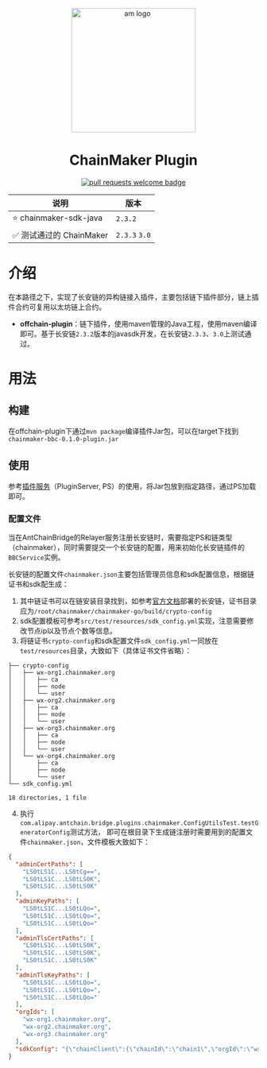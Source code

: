 <div align="center">
  <img alt="am logo" src="https://gw.alipayobjects.com/zos/bmw-prod/3ee4adc7-1960-4dbf-982e-522ac135a0c0.svg" width="250" >
  <h1 align="center">ChainMaker Plugin</h1>
  <p align="center">
    <a href="http://makeapullrequest.com">
      <img alt="pull requests welcome badge" src="https://img.shields.io/badge/PRs-welcome-brightgreen.svg?style=flat">
    </a>
  </p>
</div>



| 说明                     | 版本            |
|------------------------|---------------|
| ⭐️ chainmaker-sdk-java | `2.3.2`       |
| ✅ 测试通过的 ChainMaker     | `2.3.3` `3.0` |

# 介绍

在本路径之下，实现了长安链的异构链接入插件，主要包括链下插件部分，链上插件合约可复用以太坊链上合约。

- **offchain-plugin**：链下插件，使用maven管理的Java工程，使用maven编译即可。基于长安链`2.3.2`版本的javasdk开发，在长安链`2.3.3`、`3.0`上测试通过。

# 用法

## 构建

在offchain-plugin下通过`mvn package`编译插件Jar包，可以在target下找到`chainmaker-bbc-0.1.0-plugin.jar`

## 使用

参考[插件服务](https://github.com/AntChainOpenLab/AntChainBridgePluginServer/blob/main/README.md)（PluginServer, PS）的使用，将Jar包放到指定路径，通过PS加载即可。

### 配置文件

当在AntChainBridge的Relayer服务注册长安链时，需要指定PS和链类型（chainmaker），同时需要提交一个长安链的配置，用来初始化长安链插件的`BBCService`实例。

长安链的配置文件`chainmaker.json`主要包括管理员信息和sdk配置信息，根据链证书和sdk配生成：
1. 其中链证书可以在链安装目录找到，如参考[官方文档](https://docs.chainmaker.org.cn/quickstart/%E9%80%9A%E8%BF%87%E5%91%BD%E4%BB%A4%E8%A1%8C%E4%BD%93%E9%AA%8C%E9%93%BE.html)部署的长安链，证书目录应为`/root/chainmaker/chainmaker-go/build/crypto-config`
2. sdk配置模板可参考`src/test/resources/sdk_config.yml`实现，注意需要修改节点ip以及节点个数等信息。
3. 将链证书`crypto-config`和sdk配置文件`sdk_config.yml`一同放在`test/resources`目录，大致如下（具体证书文件省略）：
```
├── crypto-config
│   ├── wx-org1.chainmaker.org
│   │   ├── ca
│   │   ├── node
│   │   └── user
│   ├── wx-org2.chainmaker.org
│   │   ├── ca
│   │   ├── node
│   │   └── user
│   ├── wx-org3.chainmaker.org
│   │   ├── ca
│   │   ├── node
│   │   └── user
│   └── wx-org4.chainmaker.org
│       ├── ca
│       ├── node
│       └── user
└── sdk_config.yml

18 directories, 1 file
```

4. 执行`com.alipay.antchain.bridge.plugins.chainmaker.ConfigUtilsTest.testGeneratorConfig`测试方法，
即可在根目录下生成链注册时需要用到的配置文件`chainmaker.json`，文件模板大致如下：
```json
{
  "adminCertPaths": [
    "LS0tLS1C...LS0tCg==",
    "LS0tLS1C...LS0tLS0K",
    "LS0tLS1C...LS0tLS0K"
  ],
  "adminKeyPaths": [
    "LS0tLS1C...LS0tLQo=",
    "LS0tLS1C...LS0tLQo=",
    "LS0tLS1C...LS0tLQo="
  ],
  "adminTlsCertPaths": [
    "LS0tLS1C...LS0tLS0K",
    "LS0tLS1C...LS0tLS0K",
    "LS0tLS1C...LS0tLS0K"
  ],
  "adminTlsKeyPaths": [
    "LS0tLS1C...LS0tLQo=",
    "LS0tLS1C...LS0tLQo=",
    "LS0tLS1C...LS0tLQo="
  ],
  "orgIds": [
    "wx-org1.chainmaker.org",
    "wx-org2.chainmaker.org",
    "wx-org3.chainmaker.org"
  ],
  "sdkConfig": "{\"chainClient\":{\"chainId\":\"chain1\",\"orgId\":\"wx-org1.chainmaker.org\",\"userKeyFilePath\":\"src/main/resources/crypto-config/wx-org1.chainmaker.org/user/client1/client1.tls.key\",\"userCrtFilePath\":\"src/main/resources/crypto-config/wx-org1.chainmaker.org/user/client1/client1.tls.crt\",\"userSignKeyFilePath\":\"src/main/resources/crypto-config/wx-org1.chainmaker.org/user/client1/client1.sign.key\",\"userSignCrtFilePath\":\"src/main/resources/crypto-config/wx-org1.chainmaker.org/user/client1/client1.sign.crt\",\"userKeyBytes\":[45,45,45,45,...,45,45,45,10],\"userCrtBytes\":[45,45,45,45,...,45,45,45,10],\"userSignKeyBytes\":[45,45,45,45,...,45,45,45,10],\"userSignCrtBytes\":[45,45,45,45,...,45,45,45,10],\"authType\":\"permissionedWithcert\",\"retryLimit\":10,\"retryInterval\":500,\"nodes\":[{\"nodeAddr\":\"127.0.0.1:12301\",\"connCnt\":10,\"enableTls\":true,\"trustRootPaths\":[\"src/main/resources/crypto-config/wx-org1.chainmaker.org/ca\"],\"trustRootBytes\":[[45,45,45,45,...,45,45,45,10]],\"tlsHostName\":\"chainmaker.org\"}],\"rpcClient\":{\"maxReceiveMessageSize\":100},\"archiveCenterQueryFirst\":false,\"pkcs11\":{\"enabled\":false},\"enableTxResultDispatcher\":true}}"
}
```